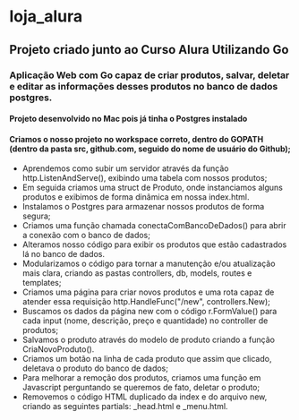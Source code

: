 # loja_alura
## Projeto criado junto ao Curso Alura Utilizando Go
### Aplicação Web com Go capaz de criar produtos, salvar, deletar e editar as informações desses produtos no banco de dados postgres.
#### Projeto desenvolvido no Mac pois já tinha o Postgres instalado
#### Criamos o nosso projeto no workspace correto, dentro do GOPATH (dentro da pasta src, github.com, seguido do nome de usuário do Github);
* Aprendemos como subir um servidor através da função http.ListenAndServe(), exibindo uma tabela com nossos produtos;
* Em seguida criamos uma struct de Produto, onde instanciamos alguns produtos e exibimos de forma dinâmica em nossa index.html.
* Instalamos o Postgres para armazenar nossos produtos de forma segura;
* Criamos uma função chamada conectaComBancoDeDados() para abrir a conexão com o banco de dados;
* Alteramos nosso código para exibir os produtos que estão cadastrados lá no banco de dados.
* Modularizamos o código para tornar a manutenção e/ou atualização mais clara, criando as pastas controllers, db, models, routes e templates;
* Criamos uma página para criar novos produtos e uma rota capaz de atender essa requisição http.HandleFunc("/new", controllers.New);
* Buscamos os dados da página new com o código r.FormValue() para cada input (nome, descrição, preço e quantidade) no controller de produtos;
* Salvamos o produto através do modelo de produto criando a função CriaNovoProduto().
* Criamos um botão na linha de cada produto que assim que clicado, deletava o produto do banco de dados;
* Para melhorar a remoção dos produtos, criamos uma função em Javascript perguntando se queremos de fato, deletar o produto;
* Removemos o código HTML duplicado da index e do arquivo new, criando as seguintes partials: _head.html e _menu.html.
